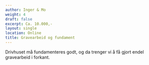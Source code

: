 ```yaml
---
author: Inger & Mo
weight: 4
draft: false
excerpt: Ca. 10.000,- 
layout: single
location: Online
title: Gravearbeid og fundament  
---
```


Drivhuset må fundamenteres godt, og da trenger vi å få gjort endel gravearbeid i forkant.